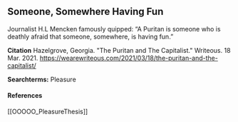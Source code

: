 ## Someone, Somewhere Having Fun

Journalist H.L Mencken famously quipped: “A Puritan is someone who is deathly afraid that someone, somewhere, is having fun.”

**Citation** Hazelgrove, Georgia. "The Puritan and The Capitalist." Writeous. 18 Mar. 2021. https://wearewriteous.com/2021/03/18/the-puritan-and-the-capitalist/

**Searchterms:** Pleasure

#### References
[[OOOOO_PleasureThesis]]
